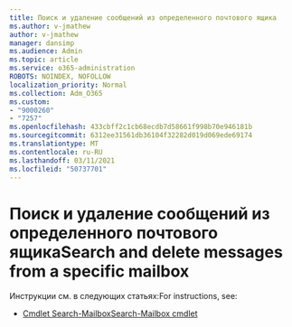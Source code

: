 ```yaml
---
title: Поиск и удаление сообщений из определенного почтового ящика
ms.author: v-jmathew
author: v-jmathew
manager: dansimp
ms.audience: Admin
ms.topic: article
ms.service: o365-administration
ROBOTS: NOINDEX, NOFOLLOW
localization_priority: Normal
ms.collection: Adm_O365
ms.custom:
- "9000260"
- "7257"
ms.openlocfilehash: 433cbff2c1cb68ecdb7d58661f998b70e946181b
ms.sourcegitcommit: 6312ee31561db36104f32282d019d069ede69174
ms.translationtype: MT
ms.contentlocale: ru-RU
ms.lasthandoff: 03/11/2021
ms.locfileid: "50737701"
---
```

# <a name="search-and-delete-messages-from-a-specific-mailbox"></a><span data-ttu-id="ae684-102">Поиск и удаление сообщений из определенного почтового ящика</span><span class="sxs-lookup"><span data-stu-id="ae684-102">Search and delete messages from a specific mailbox</span></span>

<span data-ttu-id="ae684-103">Инструкции см. в следующих статьях:</span><span class="sxs-lookup"><span data-stu-id="ae684-103">For instructions, see:</span></span>

* [<span data-ttu-id="ae684-104">Cmdlet Search-Mailbox</span><span class="sxs-lookup"><span data-stu-id="ae684-104">Search-Mailbox cmdlet</span></span>](https://docs.microsoft.com/powershell/module/exchange/mailboxes/search-mailbox)
